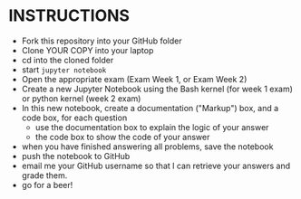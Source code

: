 # INSTRUCTIONS

* Fork this repository into your GitHub folder
* Clone YOUR COPY into your laptop
* cd into the cloned folder
* start <code>jupyter notebook</code> 
* Open the appropriate exam (Exam Week 1, or Exam Week 2)
* Create a new Jupyter Notebook using the Bash kernel (for week 1 exam) or python kernel (week 2 exam)
* In this new notebook, create a documentation ("Markup") box, and a code box, for each question
     * use the documentation box to explain the logic of your answer
     * the code box to show the code of your answer
* when you have finished answering all problems, save the notebook
* push the notebook to GitHub
* email me your GitHub username so that I can retrieve your answers and grade them.
* go for a beer!


